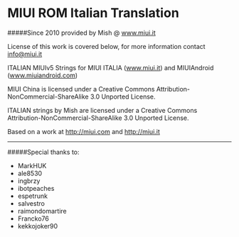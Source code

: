 # MIUI ROM Italian Translation

#####Since 2010 provided by Mish @ www.miui.it

License of this work is covered below, for more information contact info@miui.it

ITALIAN MIUIv5 Strings for MIUI ITALIA (www.miui.it) and MIUIAndroid (www.miuiandroid.com)

MIUI China is licensed under a Creative Commons Attribution-NonCommercial-ShareAlike 3.0 Unported License.

ITALIAN strings by Mish are licensed under a Creative Commons Attribution-NonCommercial-ShareAlike 3.0 Unported License.

Based on a work at http://miui.com and http://miui.it
_________________


#####Special thanks to:
- MarkHUK
- ale8530
- ingbrzy
- ibotpeaches
- espetrunk
- salvestro
- raimondomartire
- Francko76
- kekkojoker90